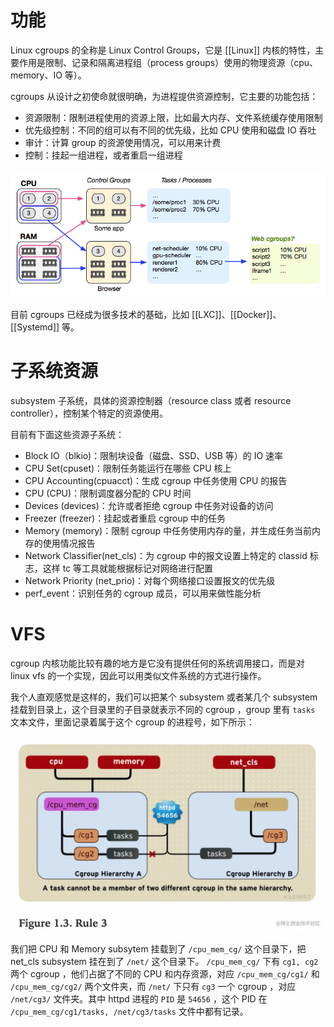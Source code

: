 # 功能

Linux cgroups 的全称是 Linux Control Groups，它是 [[Linux]] 内核的特性，主要作用是限制、记录和隔离进程组（process groups）使用的物理资源（cpu、memory、IO 等）。

cgroups 从设计之初使命就很明确，为进程提供资源控制，它主要的功能包括：

- 资源限制：限制进程使用的资源上限，比如最大内存、文件系统缓存使用限制
- 优先级控制：不同的组可以有不同的优先级，比如 CPU 使用和磁盘 IO 吞吐
- 审计：计算 group 的资源使用情况，可以用来计费
- 控制：挂起一组进程，或者重启一组进程

![](img/2024-04-09_15-50-37_screenshot.png)

目前 cgroups 已经成为很多技术的基础，比如 [[LXC]]、[[Docker]]、[[Systemd]] 等。

# 子系统资源

subsystem 子系统，具体的资源控制器（resource class 或者 resource controller），控制某个特定的资源使用。

目前有下面这些资源子系统：

- Block IO（blkio)：限制块设备（磁盘、SSD、USB 等）的 IO 速率
- CPU Set(cpuset)：限制任务能运行在哪些 CPU 核上
- CPU Accounting(cpuacct)：生成 cgroup 中任务使用 CPU 的报告
- CPU (CPU)：限制调度器分配的 CPU 时间
- Devices (devices)：允许或者拒绝 cgroup 中任务对设备的访问
- Freezer (freezer)：挂起或者重启 cgroup 中的任务
- Memory (memory)：限制 cgroup 中任务使用内存的量，并生成任务当前内存的使用情况报告
- Network Classifier(net_cls)：为 cgroup 中的报文设置上特定的 classid 标志，这样 tc 等工具就能根据标记对网络进行配置
- Network Priority (net_prio)：对每个网络接口设置报文的优先级
- perf_event：识别任务的 cgroup 成员，可以用来做性能分析

# VFS

cgroup 内核功能比较有趣的地方是它没有提供任何的系统调用接口，而是对 linux vfs 的一个实现，因此可以用类似文件系统的方式进行操作。

我个人直观感觉是这样的，我们可以把某个 subsystem 或者某几个 subsystem 挂载到目录上，这个目录里的子目录就表示不同的 cgroup ，group 里有 `tasks` 文本文件，里面记录着属于这个 cgroup 的进程号，如下所示：

![](img/2024-04-08_22-17-08_screenshot.png)

我们把 CPU 和 Memory subsytem 挂载到了 `/cpu_mem_cg/` 这个目录下，把 net_cls subsystem 挂在到了 `/net/` 这个目录下。 `/cpu_mem_cg/` 下有 `cg1, cg2` 两个 cgroup ，他们占据了不同的 CPU 和内存资源，对应 `/cpu_mem_cg/cg1/` 和 `/cpu_mem_cg/cg2/` 两个文件夹，而 `/net/` 下只有 `cg3` 一个 cgroup ，对应 `/net/cg3/` 文件夹。其中 httpd 进程的 `PID` 是 `54656` ，这个 PID 在 `/cpu_mem_cg/cg1/tasks, /net/cg3/tasks` 文件中都有记录。
